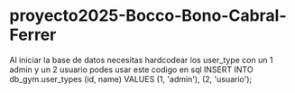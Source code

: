# proyecto2025-Bocco-Bono-Cabral-Ferrer
Al iniciar la base de datos necesitas hardcodear los user_type con un 1 admin y un 2 usuario podes usar este codigo en sql INSERT INTO db_gym.user_types (id, name) VALUES
(1, 'admin'),
(2, 'usuario');
 
